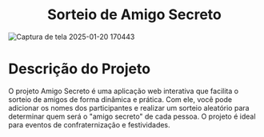 <h1 align="center"> Sorteio de Amigo Secreto </h1>

![Captura de tela 2025-01-20 170443](https://github.com/user-attachments/assets/6a3273e3-d75d-4eb2-a6dc-f5b0d48d21f5)

# Descrição do Projeto

O projeto Amigo Secreto é uma aplicação web interativa que facilita o sorteio de amigos de forma dinâmica e prática. Com ele, você pode adicionar os nomes dos participantes e realizar um sorteio aleatório para determinar quem será o "amigo secreto" de cada pessoa. O projeto é ideal para eventos de confraternização e festividades.

